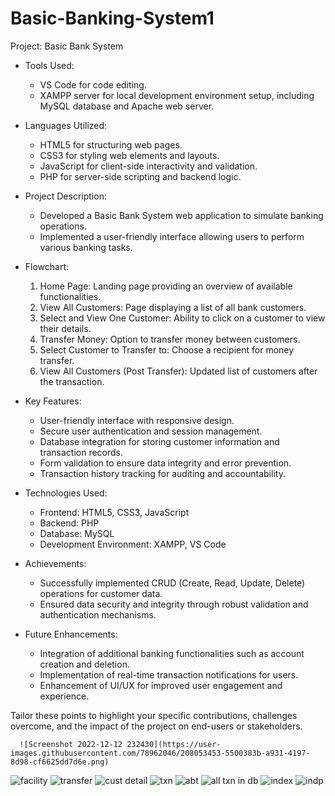 # Basic-Banking-System1

Project: Basic Bank System

- Tools Used:
  - VS Code for code editing.
  - XAMPP server for local development environment setup, including MySQL database and Apache web server.

- Languages Utilized:
  - HTML5 for structuring web pages.
  - CSS3 for styling web elements and layouts.
  - JavaScript for client-side interactivity and validation.
  - PHP for server-side scripting and backend logic.

- Project Description:
  - Developed a Basic Bank System web application to simulate banking operations.
  - Implemented a user-friendly interface allowing users to perform various banking tasks.
  
- Flowchart:
  1. Home Page: Landing page providing an overview of available functionalities.
  2. View All Customers: Page displaying a list of all bank customers.
  3. Select and View One Customer: Ability to click on a customer to view their details.
  4. Transfer Money: Option to transfer money between customers.
  5. Select Customer to Transfer to: Choose a recipient for money transfer.
  6. View All Customers (Post Transfer): Updated list of customers after the transaction.

- Key Features:
  - User-friendly interface with responsive design.
  - Secure user authentication and session management.
  - Database integration for storing customer information and transaction records.
  - Form validation to ensure data integrity and error prevention.
  - Transaction history tracking for auditing and accountability.
  
- Technologies Used:
  - Frontend: HTML5, CSS3, JavaScript
  - Backend: PHP
  - Database: MySQL
  - Development Environment: XAMPP, VS Code

- Achievements:
  - Successfully implemented CRUD (Create, Read, Update, Delete) operations for customer data.
  - Ensured data security and integrity through robust validation and authentication mechanisms.

- Future Enhancements:
  - Integration of additional banking functionalities such as account creation and deletion.
  - Implementation of real-time transaction notifications for users.
  - Enhancement of UI/UX for improved user engagement and experience.



Tailor these points to highlight your specific contributions, challenges overcome, and the impact of the project on end-users or stakeholders.
      
      ![Screenshot 2022-12-12 232430](https://user-images.githubusercontent.com/78962046/208053453-5500383b-a931-4197-8d98-cf6625dd7d6e.png)
![facility](https://user-images.githubusercontent.com/78962046/208053464-917cb951-8093-47fe-9b00-a9ee75a50d0a.png)
![transfer](https://user-images.githubusercontent.com/78962046/208053471-ee06d9d8-a929-4fbb-98d2-5721e44da327.png)
![cust detail](https://user-images.githubusercontent.com/78962046/208053475-1326666d-2045-4d1a-aacf-05ceada2b5c2.png)
![txn](https://user-images.githubusercontent.com/78962046/208053476-04573817-daae-41f0-a13b-080c7e694214.png)
![abt](https://user-images.githubusercontent.com/78962046/208053494-87e5eaa9-f637-476f-890c-3e284f82e608.png)
![all txn in db](https://user-images.githubusercontent.com/78962046/208053497-e9157cac-416b-451c-b99b-544c9fc97500.png)
![index](https://user-images.githubusercontent.com/78962046/208053501-535d2ca9-4d1f-4f3b-b104-045b405967bb.png)
![indp](https://user-images.githubusercontent.com/78962046/208053504-e54079c9-0b8a-4167-8453-5705703a28d7.png)
